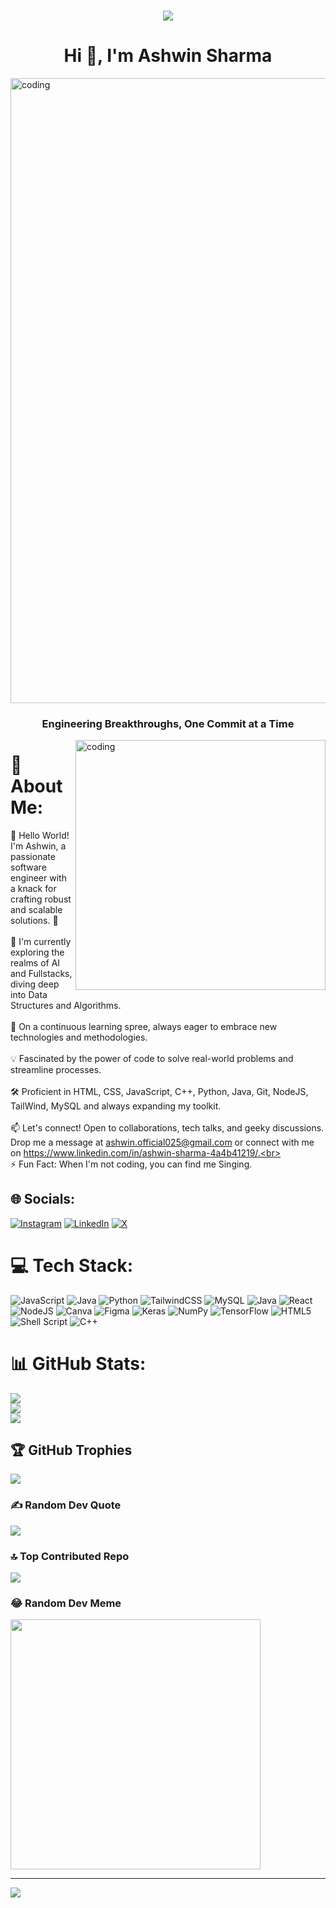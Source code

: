 <h1 align="center">
  <img src="https://github.com/AshwinScripter/AshwinScripter/blob/main/Git_banner.png"/>
</h1>
<h1 align="center">Hi 👋, I'm Ashwin Sharma</h1>
<img align="center" alt="coding" width="1000" src="https://user-images.githubusercontent.com/73097560/115834477-dbab4500-a447-11eb-908a-139a6edaec5c.gif">
<h3 align="center">Engineering Breakthroughs, One Commit at a Time</h3>
<img align="right" alt="coding" width="400" src="https://user-images.githubusercontent.com/55389276/140866485-8fb1c876-9a8f-4d6a-98dc-08c4981eaf70.gif">

# 💫 About Me:
👋 Hello World! I'm Ashwin, a passionate software engineer with a knack for crafting robust and scalable solutions. 🚀<br><br>🔭 I'm currently exploring the realms of AI and Fullstacks, diving deep into Data Structures and Algorithms.<br><br>🌱 On a continuous learning spree, always eager to embrace new technologies and methodologies. <br><br>💡 Fascinated by the power of code to solve real-world problems and streamline processes.<br><br>🛠️ Proficient in HTML, CSS, JavaScript, C++, Python, Java, Git, NodeJS, TailWind, MySQL and always expanding my toolkit.<br><br>📫 Let's connect! Open to collaborations, tech talks, and geeky discussions. Drop me a message at ashwin.official025@gmail.com or connect with me on https://www.linkedin.com/in/ashwin-sharma-4a4b41219/.<br><br>⚡ Fun Fact: When I'm not coding, you can find me Singing.<br>


## 🌐 Socials:
[![Instagram](https://img.shields.io/badge/Instagram-%23E4405F.svg?logo=Instagram&logoColor=white)](https://instagram.com/ash.xin16) [![LinkedIn](https://img.shields.io/badge/LinkedIn-%230077B5.svg?logo=linkedin&logoColor=white)](https://linkedin.com/in/ashwin-sharma-4a4b41219) [![X](https://img.shields.io/badge/X-black.svg?logo=X&logoColor=white)](https://x.com/@_ashwin_16) 

# 💻 Tech Stack:
![JavaScript](https://img.shields.io/badge/javascript-%23323330.svg?style=for-the-badge&logo=javascript&logoColor=%23F7DF1E) ![Java](https://img.shields.io/badge/java-%23ED8B00.svg?style=for-the-badge&logo=openjdk&logoColor=white) ![Python](https://img.shields.io/badge/python-3670A0?style=for-the-badge&logo=python&logoColor=ffdd54) ![TailwindCSS](https://img.shields.io/badge/tailwindcss-%2338B2AC.svg?style=for-the-badge&logo=tailwind-css&logoColor=white) ![MySQL](https://img.shields.io/badge/mysql-%2300000f.svg?style=for-the-badge&logo=mysql&logoColor=white) ![Java](https://img.shields.io/badge/java-%23ED8B00.svg?style=for-the-badge&logo=openjdk&logoColor=white) ![React](https://img.shields.io/badge/react-%2320232a.svg?style=for-the-badge&logo=react&logoColor=%2361DAFB) ![NodeJS](https://img.shields.io/badge/node.js-6DA55F?style=for-the-badge&logo=node.js&logoColor=white) ![Canva](https://img.shields.io/badge/Canva-%2300C4CC.svg?style=for-the-badge&logo=Canva&logoColor=white) ![Figma](https://img.shields.io/badge/figma-%23F24E1E.svg?style=for-the-badge&logo=figma&logoColor=white) ![Keras](https://img.shields.io/badge/Keras-%23D00000.svg?style=for-the-badge&logo=Keras&logoColor=white) ![NumPy](https://img.shields.io/badge/numpy-%23013243.svg?style=for-the-badge&logo=numpy&logoColor=white) ![TensorFlow](https://img.shields.io/badge/TensorFlow-%23FF6F00.svg?style=for-the-badge&logo=TensorFlow&logoColor=white) ![HTML5](https://img.shields.io/badge/html5-%23E34F26.svg?style=for-the-badge&logo=html5&logoColor=white) ![Shell Script](https://img.shields.io/badge/shell_script-%23121011.svg?style=for-the-badge&logo=gnu-bash&logoColor=white) ![C++](https://img.shields.io/badge/c++-%2300599C.svg?style=for-the-badge&logo=c%2B%2B&logoColor=white)
# 📊 GitHub Stats:
![](https://github-readme-stats.vercel.app/api?username=AshwinScripter&theme=dark&hide_border=false&include_all_commits=true&count_private=true)<br/>
![](https://github-readme-streak-stats.herokuapp.com/?user=AshwinScripter&theme=dark&hide_border=false)<br/>
![](https://github-readme-stats.vercel.app/api/top-langs/?username=AshwinScripter&theme=dark&hide_border=false&include_all_commits=true&count_private=true&layout=compact)

## 🏆 GitHub Trophies
![](https://github-profile-trophy.vercel.app/?username=AshwinScripter&theme=radical&no-frame=false&no-bg=false&margin-w=4)

### ✍️ Random Dev Quote
![](https://quotes-github-readme.vercel.app/api?type=vetical&theme=radical)

### 🔝 Top Contributed Repo
![](https://github-contributor-stats.vercel.app/api?username=AshwinScripter&limit=5&theme=dark&combine_all_yearly_contributions=true)

### 😂 Random Dev Meme
<img src='https://randommeme-five.vercel.app/' style="height: 400px;"/>

---
[![](https://visitcount.itsvg.in/api?id=AshwinScripter&icon=0&color=0)](https://visitcount.itsvg.in)

<!-- Proudly created with GPRM ( https://gprm.itsvg.in ) -->
